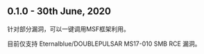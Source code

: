 ## 0.1.0 - 30th June, 2020
针对部分漏洞，可以一键调用MSF框架利用。

目前仅支持 Eternalblue/DOUBLEPULSAR MS17-010 SMB RCE 漏洞。
